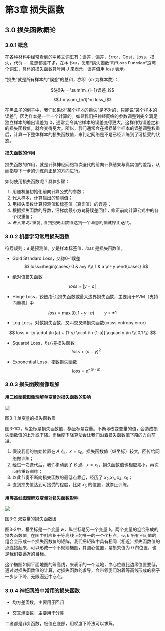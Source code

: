 <!--Copyright © Microsoft Corporation. All rights reserved.
  适用于[License](https://github.com/Microsoft/ai-edu/blob/master/LICENSE.md)版权许可-->

# 第3章 损失函数

## 3.0 损失函数概论

### 3.0.1 概念

在各种材料中经常看到的中英文词汇有：误差，偏差，Error，Cost，Loss，损失，代价......意思都差不多，在本书中，使用“损失函数”和“Loss Function”这两个词汇，具体的损失函数符号用 $J$ 来表示，误差值用 $loss$ 表示。

“损失”就是所有样本的“误差”的总和，亦即（$m$ 为样本数）：

$$损失 = \sum^m_{i=1}误差_i$$

$$J = \sum_{i=1}^m loss_i$$

在黑盒子的例子中，我们如果说“某个样本的损失”是不对的，只能说“某个样本的误差”，因为样本是一个一个计算的。如果我们把神经网络的参数调整到完全满足独立样本的输出误差为 $0$，通常会令其它样本的误差变得更大，这样作为误差之和的损失函数值，就会变得更大。所以，我们通常会在根据某个样本的误差调整权重后，计算一下整体样本的损失函数值，来判定网络是不是已经训练到了可接受的状态。

#### 损失函数的作用

损失函数的作用，就是计算神经网络每次迭代的前向计算结果与真实值的差距，从而指导下一步的训练向正确的方向进行。

如何使用损失函数呢？具体步骤：

1. 用随机值初始化前向计算公式的参数；
2. 代入样本，计算输出的预测值；
3. 用损失函数计算预测值和标签值（真实值）的误差；
4. 根据损失函数的导数，沿梯度最小方向将误差回传，修正前向计算公式中的各个权重值；
5. 进入第2步重复, 直到损失函数值达到一个满意的值就停止迭代。

### 3.0.2 机器学习常用损失函数

符号规则：$a$ 是预测值，$y$ 是样本标签值，$loss$ 是损失函数值。

- Gold Standard Loss，又称0-1误差
$$
loss=\begin{cases}
0 & a=y \\\\
1 & a \ne y 
\end{cases}
$$

- 绝对值损失函数

$$
loss = |y-a|
$$

- Hinge Loss，铰链/折页损失函数或最大边界损失函数，主要用于SVM（支持向量机）中

$$
loss=\max(0,1-y \cdot a) \qquad y=\pm 1
$$

- Log Loss，对数损失函数，又叫交叉熵损失函数(cross entropy error)

$$
loss = -[y \cdot \ln (a) + (1-y) \cdot \ln (1-a)]  \qquad y \in \\{ 0,1 \\} 
$$

- Squared Loss，均方差损失函数
$$
loss=(a-y)^2
$$

- Exponential Loss，指数损失函数
$$
loss = e^{-(y \cdot a)}
$$


### 3.0.3 损失函数图像理解

#### 用二维函数图像理解单变量对损失函数的影响

<img src="./img/3/gd2d.png" />

图3-1 单变量的损失函数图

图3-1中，纵坐标是损失函数值，横坐标是变量。不断地改变变量的值，会造成损失函数值的上升或下降。而梯度下降算法会让我们沿着损失函数值下降的方向前进。

1. 假设我们的初始位置在 $`A`$ 点，$`x=x_0`$，损失函数值（纵坐标）较大，回传给网络做训练；
2. 经过一次迭代后，我们移动到了 $B$ 点，$`x=x_1`$，损失函数值也相应减小，再次回传重新训练；
3. 以此节奏不断向损失函数的最低点靠近，经历了 $`x_2,x_3,x_4,x_5`$；
4. 直到损失值达到可接受的程度，比如 $`x_5`$ 的位置，就停止训练。

#### 用等高线图理解双变量对损失函数影响

<img src="./img/3/gd3d.png" />

图3-2 双变量的损失函数图

图3-2中，横坐标是一个变量 $w$，纵坐标是另一个变量 $b$。两个变量的组合形成的损失函数值，在图中对应处于等高线上的唯一的一个坐标点。$w,b$ 所有不同值的组合会形成一个损失函数值的矩阵，我们把矩阵中具有相同（相近）损失函数值的点连接起来，可以形成一个不规则椭圆，其圆心位置，是损失值为 $0$ 的位置，也是我们要逼近的目标。

这个椭圆如同平面地图的等高线，来表示的一个洼地，中心位置比边缘位置要低，通过对损失函数值的计算，对损失函数的求导，会带领我们沿着等高线形成的梯子一步步下降，无限逼近中心点。

### 3.0.4 神经网络中常用的损失函数

- 均方差函数，主要用于回归

- 交叉熵函数，主要用于分类

二者都是非负函数，极值在底部，用梯度下降法可以求解。
